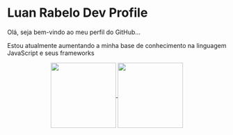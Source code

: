 # Luan Rabelo Dev Profile

Olá, seja bem-vindo ao meu perfil do GitHub...

Estou atualmente aumentando a minha base de conhecimento na linguagem JavaScript e seus frameworks




<p align="center">
  <a href="https://github.com/Lu4nScr1pt1ng">
    <img
      align="center"
      height="150em"
      src="https://github-readme-stats.vercel.app/api/top-langs/?username=Lu4nScr1pt1ng&theme=blue-green"
    />
  </a>
  <a href="https://github.com/Lu4nScr1pt1ng">
    <img
      align="center"
      height="150em"
      src="https://github-readme-stats.vercel.app/api?username=Lu4nScr1pt1ng&theme=blue-green"
    />
  </a>
</p>
